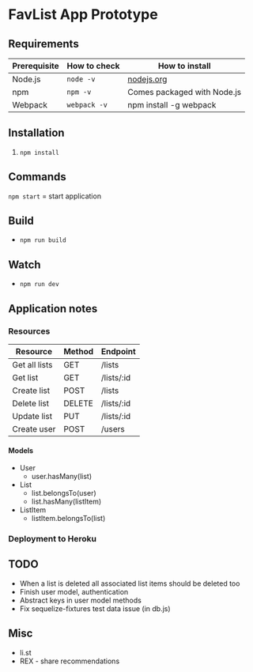 # FavList App Prototype

## Requirements

| Prerequisite    | How to check    | How to install
| --------------- | ------------    | ------------- |
| Node.js         | `node -v`       | [nodejs.org](http://nodejs.org/) |
| npm             | `npm -v`        | Comes packaged with Node.js |
| Webpack		  | `webpack -v`	| npm install -g webpack |

## Installation

1. `npm install`

## Commands

`npm start` = start application

## Build

* `npm run build`

## Watch

* `npm run dev`

## Application notes

### Resources

| Resource	      | Method    		| Endpoint
| --------------- | ------------    | ------------- |
| Get all lists   | GET       		| /lists        |
| Get list     	  | GET       		| /lists/:id    |
| Create list     | POST       		| /lists	    |
| Delete list     | DELETE       	| /lists/:id	|
| Update list     | PUT       	    | /lists/:id	|
| Create user     | POST       		| /users	    |

#### Models

* User
	* user.hasMany(list)
* List
	* list.belongsTo(user)
	* list.hasMany(listItem)
* ListItem
	* listItem.belongsTo(list)

### Deployment to Heroku

## TODO

* When a list is deleted all associated list items should be deleted too
* Finish user model, authentication
* Abstract keys in user model methods
* Fix sequelize-fixtures test data issue (in db.js)

## Misc

* li.st
* REX - share recommendations